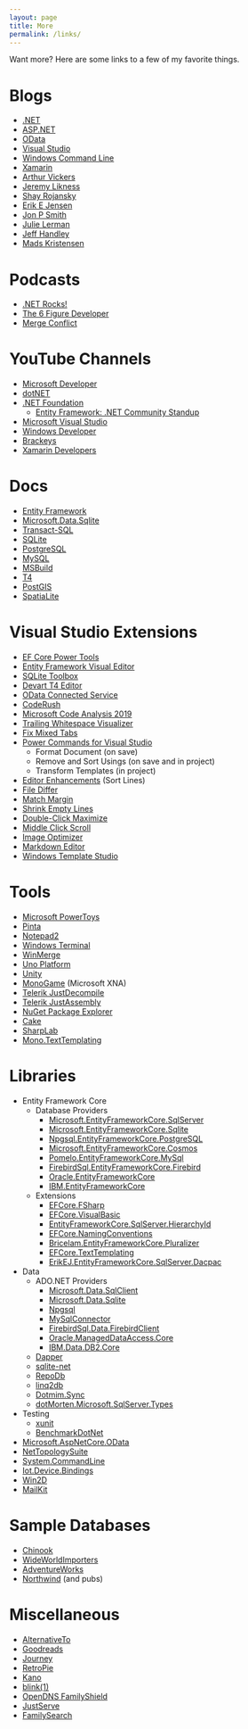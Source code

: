 ```yaml
---
layout: page
title: More
permalink: /links/
---
```


Want more? Here are some links to a few of my favorite things.

Blogs
=====

* [.NET](https://devblogs.microsoft.com/dotnet/)
* [ASP.NET](https://devblogs.microsoft.com/aspnet/)
* [OData](https://devblogs.microsoft.com/odata/)
* [Visual Studio](https://devblogs.microsoft.com/visualstudio/)
* [Windows Command Line](https://devblogs.microsoft.com/commandline/)
* [Xamarin](https://devblogs.microsoft.com/xamarin/)
* [Arthur Vickers](https://blog.oneunicorn.com/)
* [Jeremy Likness](https://blog.jeremylikness.com/blog)
* [Shay Rojansky](http://www.roji.org/)
* [Erik E Jensen](https://erikej.github.io/)
* [Jon P Smith](https://www.thereformedprogrammer.net/)
* [Julie Lerman](http://thedatafarm.com/blog/)
* [Jeff Handley](https://jeffhandley.com/)
* [Mads Kristensen](https://madskristensen.net/)

Podcasts
========
* [.NET Rocks!](https://www.dotnetrocks.com/)
* [The 6 Figure Developer](https://6figuredev.com/)
* [Merge Conflict](https://www.mergeconflict.fm/)

YouTube Channels
================

* [Microsoft Developer](https://www.youtube.com/channel/UCsMica-v34Irf9KVTh6xx-g)
* [dotNET](https://www.youtube.com/channel/UCvtT19MZW8dq5Wwfu6B0oxw)
* [.NET Foundation](https://www.youtube.com/channel/UCiaZbznpWV1o-KLxj8zqR6A)
  * [Entity Framework: .NET Community Standup](https://www.youtube.com/playlist?list=PL1rZQsJPBU2Ry_KbYPklhVu0JhP0kOFbj)
* [Microsoft Visual Studio](https://www.youtube.com/channel/UChqrDOwARrxdJF-ykAptc7w)
* [Windows Developer](https://www.youtube.com/channel/UCzLbHrU7U3cUDNQWWAqjceA)
* [Brackeys](https://www.youtube.com/channel/UCYbK_tjZ2OrIZFBvU6CCMiA)
* [Xamarin Developers](https://www.youtube.com/channel/UCe-f02uZgEXdHmHpC3loAQg)

Docs
====

* [Entity Framework](https://docs.microsoft.com/ef/)
* [Microsoft.Data.Sqlite](https://docs.microsoft.com/dotnet/standard/data/sqlite/)
* [Transact-SQL](https://docs.microsoft.com/sql/t-sql/language-reference)
* [SQLite](https://sqlite.org/lang.html)
* [PostgreSQL](https://www.postgresql.org/docs/)
* [MySQL](https://dev.mysql.com/doc/)
* [MSBuild](https://docs.microsoft.com/visualstudio/msbuild/msbuild)
* [T4](https://docs.microsoft.com/visualstudio/modeling/code-generation-and-t4-text-templates)
* [PostGIS](http://postgis.net/documentation/)
* [SpatiaLite](http://www.gaia-gis.it/gaia-sins/spatialite-sql-4.3.0.html)

Visual Studio Extensions
========================

* [EF Core Power Tools](https://marketplace.visualstudio.com/items?itemName=ErikEJ.EFCorePowerTools)
* [Entity Framework Visual Editor](https://marketplace.visualstudio.com/items?itemName=michaelsawczyn.EFDesigner)
* [SQLite Toolbox](https://marketplace.visualstudio.com/items?itemName=ErikEJ.SQLServerCompactSQLiteToolbox)
* [Devart T4 Editor](https://www.devart.com/t4-editor/)
* [OData Connected Service](https://marketplace.visualstudio.com/items?itemName=laylaliu.ODataConnectedService)
* [CodeRush](https://www.devexpress.com/products/coderush/)
* [Microsoft Code Analysis 2019](https://marketplace.visualstudio.com/items?itemName=VisualStudioPlatformTeam.MicrosoftCodeAnalysis2019)
* [Trailing Whitespace Visualizer](https://marketplace.visualstudio.com/items?itemName=MadsKristensen.TrailingWhitespaceVisualizer)
* [Fix Mixed Tabs](https://marketplace.visualstudio.com/items?itemName=VisualStudioPlatformTeam.FixMixedTabs)
* [Power Commands for Visual Studio](https://marketplace.visualstudio.com/items?itemName=VisualStudioPlatformTeam.PowerCommandsforVisualStudio)
  * Format Document (on save)
  * Remove and Sort Usings (on save and in project)
  * Transform Templates (in project)
* [Editor Enhancements](https://marketplace.visualstudio.com/items?itemName=MadsKristensen.EditorEnhancements) (Sort Lines)
* [File Differ](https://marketplace.visualstudio.com/items?itemName=MadsKristensen.FileDiffer)
* [Match Margin](https://marketplace.visualstudio.com/items?itemName=VisualStudioPlatformTeam.MatchMargin)
* [Shrink Empty Lines](https://marketplace.visualstudio.com/items?itemName=VisualStudioPlatformTeam.SyntacticLineCompression)
* [Double-Click Maximize](https://marketplace.visualstudio.com/items?itemName=VisualStudioPlatformTeam.Double-ClickMaximize)
* [Middle Click Scroll](https://marketplace.visualstudio.com/items?itemName=VisualStudioPlatformTeam.MiddleClickScroll)
* [Image Optimizer](https://marketplace.visualstudio.com/items?itemName=MadsKristensen.ImageOptimizer)
* [Markdown Editor](https://marketplace.visualstudio.com/items?itemName=MadsKristensen.MarkdownEditor)
* [Windows Template Studio](https://marketplace.visualstudio.com/items?itemName=WASTeamAccount.WindowsTemplateStudio)

Tools
=====

* [Microsoft PowerToys](https://github.com/microsoft/PowerToys)
* [Pinta](https://pinta-project.com/pintaproject/pinta/)
* [Notepad2](http://flos-freeware.ch/notepad2.html)
* [Windows Terminal](https://www.microsoft.com/p/windows-terminal/9n0dx20hk701)
* [WinMerge](https://winmerge.org/)
* [Uno Platform](https://platform.uno/)
* [Unity](https://unity.com/)
* [MonoGame](https://www.monogame.net/) (Microsoft XNA)
* [Telerik JustDecompile](https://www.telerik.com/products/decompiler.aspx)
* [Telerik JustAssembly](https://www.telerik.com/justassembly)
* [NuGet Package Explorer](https://www.microsoft.com/p/nuget-package-explorer/9wzdncrdmdm3)
* [Cake](https://cakebuild.net/)
* [SharpLab](https://sharplab.io/)
* [Mono.TextTemplating](https://github.com/mono/t4)

Libraries
=========

* Entity Framework Core
  * Database Providers
    * [Microsoft.EntityFrameworkCore.SqlServer](https://www.nuget.org/packages/Microsoft.EntityFrameworkCore.SqlServer)
    * [Microsoft.EntityFrameworkCore.Sqlite](https://www.nuget.org/packages/Microsoft.EntityFrameworkCore.Sqlite)
    * [Npgsql.EntityFrameworkCore.PostgreSQL](https://www.nuget.org/packages/Npgsql.EntityFrameworkCore.PostgreSQL)
    * [Microsoft.EntityFrameworkCore.Cosmos](https://www.nuget.org/packages/Microsoft.EntityFrameworkCore.Cosmos)
    * [Pomelo.EntityFrameworkCore.MySql](https://www.nuget.org/packages/Pomelo.EntityFrameworkCore.MySql)
    * [FirebirdSql.EntityFrameworkCore.Firebird](https://www.nuget.org/packages/FirebirdSql.EntityFrameworkCore.Firebird)
    * [Oracle.EntityFrameworkCore](https://www.nuget.org/packages/Oracle.EntityFrameworkCore)
    * [IBM.EntityFrameworkCore](https://www.nuget.org/packages/IBM.EntityFrameworkCore)
  * Extensions
    * [EFCore.FSharp](https://github.com/efcore/EFCore.FSharp)
    * [EFCore.VisualBasic](https://github.com/efcore/EFCore.VisualBasic)
    * [EntityFrameworkCore.SqlServer.HierarchyId](https://www.nuget.org/packages/EntityFrameworkCore.SqlServer.HierarchyId)
    * [EFCore.NamingConventions](https://www.nuget.org/packages/EFCore.NamingConventions)
    * [Bricelam.EntityFrameworkCore.Pluralizer](https://www.nuget.org/packages/Bricelam.EntityFrameworkCore.Pluralizer)
    * [EFCore.TextTemplating](https://github.com/bricelam/EFCore.TextTemplating)
    * [ErikEJ.EntityFrameworkCore.SqlServer.Dacpac](https://www.nuget.org/packages/ErikEJ.EntityFrameworkCore.SqlServer.Dacpac)
* Data
  * ADO.NET Providers
    * [Microsoft.Data.SqlClient](https://www.nuget.org/packages/Microsoft.Data.SqlClient)
    * [Microsoft.Data.Sqlite](https://www.nuget.org/packages/Microsoft.Data.Sqlite)
    * [Npgsql](https://www.nuget.org/packages/Npgsql)
    * [MySqlConnector](https://www.nuget.org/packages/MySqlConnector)
    * [FirebirdSql.Data.FirebirdClient](https://www.nuget.org/packages/FirebirdSql.Data.FirebirdClient)
    * [Oracle.ManagedDataAccess.Core](https://www.nuget.org/packages/Oracle.ManagedDataAccess.Core)
    * [IBM.Data.DB2.Core](https://www.nuget.org/packages/IBM.Data.DB2.Core)
  * [Dapper](https://www.nuget.org/packages/Dapper)
  * [sqlite-net](https://www.nuget.org/packages/sqlite-net-pcl)
  * [RepoDb](https://www.nuget.org/packages/RepoDb)
  * [linq2db](https://www.nuget.org/packages/linq2db)
  * [Dotmim.Sync](https://github.com/Mimetis/Dotmim.Sync)
  * [dotMorten.Microsoft.SqlServer.Types](https://www.nuget.org/packages/dotMorten.Microsoft.SqlServer.Types)
* Testing
  * [xunit](https://www.nuget.org/packages/xunit)
  * [BenchmarkDotNet](https://www.nuget.org/packages/BenchmarkDotNet)
* [Microsoft.AspNetCore.OData](https://www.nuget.org/packages/Microsoft.AspNetCore.OData)
* [NetTopologySuite](https://www.nuget.org/packages/NetTopologySuite)
* [System.CommandLine](https://www.nuget.org/packages/System.CommandLine)
* [Iot.Device.Bindings](https://www.nuget.org/packages/Iot.Device.Bindings)
* [Win2D](https://www.nuget.org/packages/Win2D.uwp)
* [MailKit](https://www.nuget.org/packages/MailKit)

Sample Databases
===============

* [Chinook](https://github.com/lerocha/chinook-database)
* [WideWorldImporters](https://github.com/Microsoft/sql-server-samples/releases/tag/wide-world-importers-v1.0)
* [AdventureWorks](https://github.com/microsoft/sql-server-samples/releases/tag/adventureworks)
* [Northwind](https://github.com/Microsoft/sql-server-samples/tree/master/samples/databases/northwind-pubs) (and pubs)

Miscellaneous
=============

* [AlternativeTo](https://alternativeto.net/)
* [Goodreads](https://www.goodreads.com/)
* [Journey](https://2appstudio.com/journey/)
* [RetroPie](https://retropie.org.uk/)
* [Kano](https://kano.me/)
* [blink(1)](https://blink1.thingm.com/)
* [OpenDNS FamilyShield](https://www.opendns.com/home-internet-security/)
* [JustServe](https://www.justserve.org/)
* [FamilySearch](https://www.familysearch.org/)
